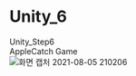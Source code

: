 # Unity_6  
Unity_Step6  
AppleCatch Game  
![화면 캡처 2021-08-05 210206](https://user-images.githubusercontent.com/87409157/128346631-9e84f915-ad26-4a36-b219-50870914c19f.png)
